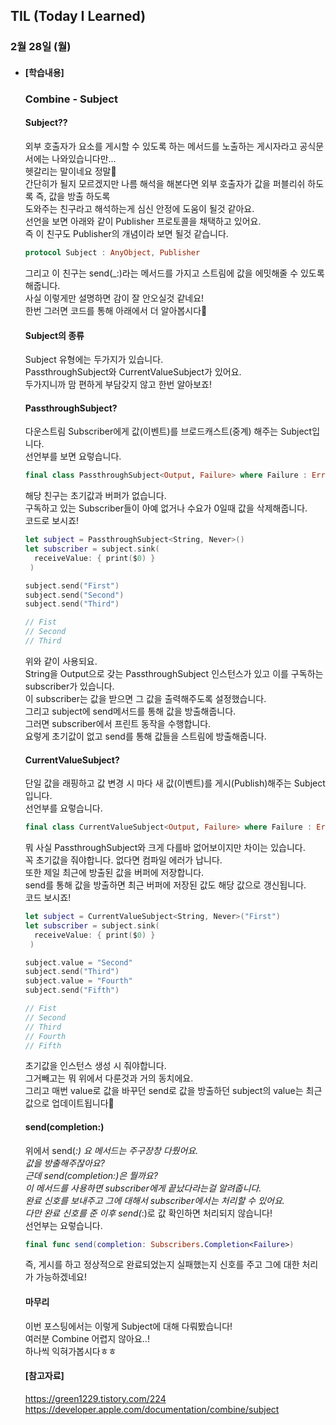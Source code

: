 ## TIL (Today I Learned)

### 2월 28일 (월)   

- #### [학습내용] 
  ### Combine - Subject     
  
  #### Subject??   
  외부 호출자가 요소를 게시할 수 있도록 하는 메서드를 노출하는 게시자라고 공식문서에는 나와있습니다만...     
  헷갈리는 말이네요 정말🥲   
  간단히가 될지 모르겠지만 나름 해석을 해본다면 외부 호출자가 값을 퍼블리쉬 하도록 즉, 값을 방출 하도록   
  도와주는 친구라고 해석하는게 심신 안정에 도움이 될것 같아요.   
  선언을 보면 아래와 같이 Publisher 프로토콜을 채택하고 있어요.   
  즉 이 친구도 Publisher의 개념이라 보면 될것 같습니다.   
  ```swift
  protocol Subject : AnyObject, Publisher
  ```
  그리고 이 친구는 send(_:)라는 메서드를 가지고 스트림에 값을 에밋해줄 수 있도록 해줍니다.   
  사실 이렇게만 설명하면 감이 잘 안오실것 같네요!   
  한번 그러면 코드를 통해 아래에서 더 알아봅시다🙌   

  #### Subject의 종류   
  Subject 유형에는 두가지가 있습니다.   
  PassthroughSubject와 CurrentValueSubject가 있어요.   
  두가지니까 맘 편하게 부담갖지 않고 한번 알아보죠!   
  
  #### PassthroughSubject?   
  다운스트림 Subscriber에게 값(이벤트)를 브로드캐스트(중계) 해주는 Subject입니다.   
  선언부를 보면 요렇습니다.   
  ```swift
  final class PassthroughSubject<Output, Failure> where Failure : Error
  ```
  해당 친구는 초기값과 버퍼가 없습니다.   
  구독하고 있는 Subscriber들이 아예 없거나 수요가 0일때 값을 삭제해줍니다.   
  코드로 보시죠!   
  ```swift
  let subject = PassthroughSubject<String, Never>() 
  let subscriber = subject.sink(
    receiveValue: { print($0) }
   ) 
  
  subject.send("First") 
  subject.send("Second")
  subject.send("Third")
  
  // Fist
  // Second
  // Third
  ```
  위와 같이 사용되요.   
  String을 Output으로 갖는 PassthroughSubject 인스턴스가 있고 이를 구독하는subscriber가 있습니다.   
  이 subscriber는 값을 받으면 그 값을 출력해주도록 설정했습니다.   
  그리고 subject에 send메서드를 통해 값을 방출해줍니다.   
  그러면 subscriber에서 프린트 동작을 수행합니다.   
  요렇게 초기값이 없고 send를 통해 값들을 스트림에 방출해줍니다.   
  
  #### CurrentValueSubject?   
  단일 값을 래핑하고 값 변경 시 마다 새 값(이벤트)를 게시(Publish)해주는 Subject입니다.   
  선언부를 요렇습니다.   
  ```swift
  final class CurrentValueSubject<Output, Failure> where Failure : Error
  ```
  뭐 사실 PassthroughSubject와 크게 다를바 없어보이지만 차이는 있습니다.   
  꼭 초기값을 줘야합니다. 없다면 컴파일 에러가 납니다.   
  또한 제일 최근에 방출된 값을 버퍼에 저장합니다.   
  send를 통해 값을 방출하면 최근 버퍼에 저장된 값도 해당 값으로 갱신됩니다.   
  코드 보시죠!   
  ```swift
  let subject = CurrentValueSubject<String, Never>("First") 
  let subscriber = subject.sink(
    receiveValue: { print($0) }
   ) 
  
  subject.value = "Second"
  subject.send("Third")
  subject.value = "Fourth"
  subject.send("Fifth")
  
  // Fist
  // Second
  // Third
  // Fourth
  // Fifth
  ```
  초기값을 인스턴스 생성 시 줘야합니다.   
  그거빼고는 뭐 위에서 다룬것과 거의 동치에요.   
  그리고 매번 value로 값을 바꾸던 send로 값을 방출하던 subject의 value는 최근 값으로 업데이트됩니다🙌   
  
  #### send(completion:)    
  위에서 send(_:) 요 메서드는 주구장창 다뤘어요.   
  값을 방출해주잖아요?   
  근데 send(completion:)은 뭘까요?   
  이 메서드를 사용하면 subscriber에게 끝났다라는걸 알려줍니다.   
  완료 신호를 보내주고 그에 대해서 subscriber에서는 처리할 수 있어요.   
  다만 완료 신호를 준 이후 send(_:)로 값 확인하면 처리되지 않습니다!  
  선언부는 요렇습니다.   
  ```swift
  final func send(completion: Subscribers.Completion<Failure>)
  ```
  즉, 게시를 하고 정상적으로 완료되었는지 실패했는지 신호를 주고 그에 대한 처리가 가능하겠네요!    
  
  #### 마무리   
  이번 포스팅에서는 이렇게 Subject에 대해 다뤄봤습니다!   
  여러분 Combine 어렵지 않아요..!   
  하나씩 익혀가봅시다ㅎㅎ   
  
  #### [참고자료]   
  https://green1229.tistory.com/224   
  https://developer.apple.com/documentation/combine/subject   
